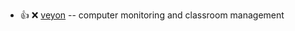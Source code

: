 - :+1: :x:  [veyon](https://github.com/veyon/veyon/releases/download/v4.5.2/veyon_4.5.2-0-debian-buster_amd64.deb)  --	computer monitoring and classroom management
